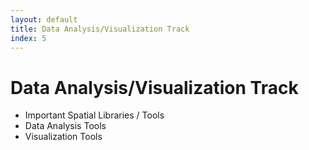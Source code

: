 ```yaml
---
layout: default
title: Data Analysis/Visualization Track
index: 5
---
```


Data Analysis/Visualization Track
=================================

* Important Spatial Libraries / Tools
* Data Analysis Tools
* Visualization Tools
